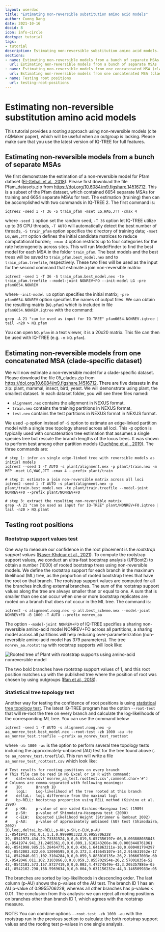 ```yaml
---
layout: userdoc
title: "Estimating non-reversible substitution amino acid models"
author: Cuong Dang
date: 2021-10-16
docid: 8
icon: info-circle
doctype: tutorial
tags:
- tutorial
description: Estimating non-reversible substitution amino acid models.
sections:
- name: Estimating non-reversible models from a bunch of separate MSAs
  url: Estimating non-reversible models from a bunch of separate MSAs
- name: Estimating non-reversible models from one concatenated MSA (clade-specific dataset)
  url: Estimating non-reversible models from one concatenated MSA (clade-specific dataset)
- name: Testing root positions
  url: testing-root-positions
---
```



Estimating non-reversible substitution amino acid models
==========================

This tutorial provides a rooting approach using non-reversible models (cite nQMaker paper), which will be useful when an outgroup is lacking. Please make sure that you use the latest version of IQ-TREE for full features.

Estimating non-reversible models from a bunch of separate MSAs
-------------------------------------

We first demonstrate the estimation of a non-reversible model for Pfam dataset ([El-Gebali et al., 2018]). Please first download the file Pfam_datasets.zip from https://doi.org/10.6084/m9.figshare.14516712. This is a subset of the Pfam dataset, which contained 6654 separate MSAs for training and 6654 separate MSAs for test. The estimation (training) then can be accomplished with two commands in IQ-TREE 2. The first command is:

	iqtree2 -seed 1 -T 36 -S train_pfam -mset LG,WAG,JTT -cmax 4
	
where `-seed 1` option set the random seed, `-T 36` option let IQ-TREE utilize up to 36 CPU threads, `-T AUTO` will automatically detect the best number of threads, `-S train_pfam` option specifies the directory of training data; `-mset LG,WAG,JTT` option defines the initial candidate matrices to reduce computational burden; `-cmax 4` option restricts up to four categories for the rate heterogeneity across sites. This will run ModelFinder to find the best model for each MSA in the folder `train_pfam`. The best models and the best trees will be saved to `train_pfam.best_model.nex` and to `train_pfam.treefile`, respectively.  These two files will be used as the input for the second command that estimate a join non-reversible matrix:

	iqtree2 -seed 1 -T 36 -S train_pfam.best_model.nex -te train_pfam.treefile --model-joint NONREV+FO --init-model LG -pre pfam6654.NONREV
	
where`--init-model LG` option specifies the initial matrix; `-pre pfam6654.NONREV` option specifies the names of output files. We can obtain the resulting matrix (`NQ.pfam`) which is included in file `pfam6654.NONREV.iqtree` with the command:

	grep -A 21 "can be used as input for IQ-TREE" pfam6654.NONREV.iqtree | tail -n20 > NQ.pfam

You can open `NQ.pfam` in a text viewer, it is a 20x20 matrix. This file can then be used with IQ-TREE (e.g. `-m NQ.pfam`).

Estimating non-reversible models from one concatenated MSA (clade-specific dataset)
---------------------------------------

We will now estimate a non-reversible model for a clade-specific dataset. Please download the file 05_clades.zip from https://doi.org/10.6084/m9.figshare.14516712. There are five datasets in the zip: plant, mammal, insect, bird, yeast. We will demonstrate using plant, the smallest dataset. In each dataset folder, you will see three files named: 

* `alignment.nex` contains the alignment in NEXUS format.
* `train.nex` contains the training partitions  in NEXUS format.
* `test.nex` contains the test partitions in NEXUS format in NEXUS format.

We used `-p` option instead of `-S` option to estimate an edge-linked partition model with a single tree topology shared across all loci. This -p option is typically used with concatenation tree estimation that assumes a single species tree but rescale the branch lengths of the locus trees. It was shown to perform best among other partition models ([Duchêne et al., 2019]). The three commands are:

	# step 1: infer an single edge-linked tree with reversible models as initial models
	iqtree2 --seed 1 -T AUTO -s plant/alignment.nex -p plant/train.nex -m MFP -mset LG,WAG,JTT -cmax 4 --prefix plant/train
	
	# step 2: estimate a join non-reversible matrix across all loci
	iqtree2 -seed 1 -T AUTO -s plant/alignment.nex -p plant/train.best_model.nex -te plant/train.treefile --model-joint NONREV+FO --prefix plant/NONREV+FO
	
	# step 3: extract the resulting non-reversible matrix
	grep -A 21 "can be used as input for IQ-TREE" plant/NONREV+FO.iqtree | tail -n20 > NQ.plant

Testing root positions
----------------------

### Rootstrap support values test
One way to measure our confidence in the root placement is the *rootstrap support values* ([Naser-Khdour et al., 2021]). To compute the rootstrap support values, we conduct an ultra-fast bootstrap analysis (UFBoot2) to obtain a number (1000) of rooted bootstrap trees using non-reversible models. We define the rootstrap support for each branch in the maximum likelihood (ML) tree, as the proportion of rooted bootstrap trees that have the root on that branch. The rootstrap support values are computed for all the branches including external branches. The sum of the rootstrap support values along the tree are always smaller than or equal to one. A sum that is smaller than one can occur when one or more bootstrap replicates are rooted on a branch that does not occur in the ML tree. The command is:

	iqtree2 -s alignment.noog.nex -p all.best_scheme.nex --model-joint NONREV+FO -B 1000 -T AUTO --prefix nonrev_aa

The option `--model-joint NONREV+FO` of IQ-TREE specifies a sharing non-reversible amino-acid model NONREV+FO across all partitions, a sharing model across all partitions will help reducing over-parameterization (non-reversible amino-acid model has 379 parameters). The tree `nonrev_aa.rootstrap` with rootstrap supports will look like:

![Rooted tree of Plant with rootstrap supports using amino-acid nonreversible model](images/plant-figtree.png)

The two bold branches have rootstrap support values of 1, and this root position matches up with the published tree where the position of root was chosen by using outgroups ([Ran et al., 2018]).

### Statistical tree topology test
Another way for testing the confidence of root positions is using [statistical tree topology test](Advanced-Tutorial#tree-topology-tests). The latest IQ-TREE program has the option `--root-test` that will re-root the tree on every branch and calculate the log-likelihoods of the corresponding ML tree. You can use the command below

	iqtree2 -seed 1 -T AUTO -s alignment.noog.nex -p aa_nonrev_test.best_model.nex --root-test -zb 1000 -au -te aa_nonrev_test.treefile --prefix aa_nonrev_test_roottest

where `-zb 1000 -au` is the option to perform several tree topology tests including the approximately-unbiased (AU) test for the tree found above (`-te aa_nonrev_test.treefile`). This run will write a file `aa_nonrev_test_roottest.csv` which look like:

	# Test results for rooting positions on every branch
	# This file can be read in MS Excel or in R with command:
	#    dat=read.csv('nonrev_aa_test.roottest.csv',comment.char='#')
	# Columns are comma-separated with following meanings:
	#    ID:      Branch ID
	#    logL:    Log-likelihood of the tree rooted at this branch
	#    deltaL:  logL difference from the maximal logl
	#    bp-RELL: bootstrap proportion using RELL method (Kishino et al. 1990)
	#    p-KH:    p-value of one sided Kishino-Hasegawa test (1989)
	#    p-SH:    p-value of Shimodaira-Hasegawa test (2000)
	#    c-ELW:   Expected Likelihood Weight (Strimmer & Rambaut 2002)
	#    p-AU:    p-value of approximately unbiased (AU) test (Shimodaira, 2002)
	ID,logL,deltaL,bp-RELL,p-KH,p-SH,c-ELW,p-AU
	1,-8541943.701,0,1,1,1,0.9999903322,0.9955706228
	39,-8541973.434,29.73381524,0,0,0.819,8.057356197e-06,0.003808085043
	2,-8541974.941,31.2405361,0,0,0.809,1.610243266e-06,0.0003448761961
	40,-8541998.985,55.28464775,0,0,0.436,1.641863211e-10,0.000401794297
	43,-8542003.822,60.12090595,0,0,0.372,3.415645107e-14,2.914631952e-17
	14,-8542046.011,102.3104284,0,0,0.059,3.885010135e-26,2.106667003e-60
	3,-8542046.011,102.3103866,0,0,0.059,3.855702954e-26,2.57001835e-52
	42,-8542101.573,157.8727419,0,0,0.003,4.47274549e-43,3.205357886e-05
	41,-8542102.298,158.5969634,0,0,0.004,9.631156232e-44,3.146509983e-05

The branches are sorted by log-likelihoods in descending order. The last column (p-AU) shows the p-values of the AU test. The branch ID 1 has an AU p-value of 0.9955706228, whereas all other branches has p-values < 0.01. The conclusion from this analysis: we can reject all rooting positions on branches other than branch ID 1, which agrees with the rootstrap measure.

NOTE: You can combine options `--root-test -zb 1000 -au` with the rootstrap run in the previous section to calculate the both rootstrap support values and the rooting test p-values in one single analysis.

[Naser-Khdour et al., 2021]: https://doi.org/10.1093/sysbio/syab067
[El-Gebali et al., 2018]: https://doi.org/10.1093/nar/gky995
[Duchêne et al., 2019]: https://doi.org/10.1093/molbev/msz291
[Ran et al., 2018]: https://doi.org/10.1098/rspb.2018.1012
